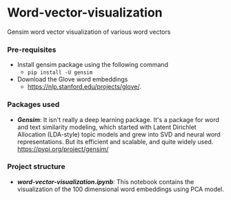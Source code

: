 # Word-vector-visualization
Gensim word vector visualization of various word vectors

### Pre-requisites
- Install gensim package using the following command
  - ```pip install -U gensim```
- Download the Glove word embeddings
  - https://nlp.stanford.edu/projects/glove/.


### Packages used
- ***Gensim***: It isn't really a deep learning package. It's a package for word and text similarity modeling, which started with Latent Dirichlet Allocation (LDA-style) topic models and grew into SVD and neural word representations. But its efficient and scalable, and quite widely used. https://pypi.org/project/gensim/ 

### Project structure
- ***word-vector-visualization.ipynb***: This notebook contains the visualization of the 100 dimensional word embeddings using PCA model.
